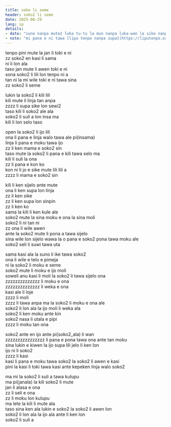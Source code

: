 ```yaml
---
title: soko li seme
header: soko2 li seme
date: 2025-06-29
lang: sp
details:
- date: "suno nanpa mute2 luka tu-tu la mun nanpa luka-wan la sike nanpa owe mute2 luka"
- note: "mi pana e ni tawa [lipu tenpo nanpa supa](https://liputenpo.org/lipu/nanpa-supa/)"
---
```


tenpo pini mute la jan li toki e ni  
zz soko2 en kasi li sama  
ni li lon ala  
taso jan mute li awen toki e ni  
sona soko2 li lili lon tenpo ni a  
tan ni la mi wile toki e ni tawa sina  
zz soko2 li seme

lukin la soko2 li kili lili  
kili mute li linja tan anpa  
zzzz li supa sike lon sewi2  
taso kili li soko2 ale ala  
soko2 li suli a lon insa ma  
kili li lon selo taso

open la soko2 li ijo lili  
ona li pana e linja walo tawa ale pi(insama)  
linja li pana e moku tawa ijo  
zz li ken mama e soko2 sin  
taso mute la soko2 li pana e kili tawa selo ma  
kili li suli la ona  
zz li pana e kon ko  
kon ni li jo e sike mute lili lili a  
zzzz li mama e soko2 sin

kili li ken sijelo ante mute  
ona li ken supa lon linja  
zz li ken sike  
zz li ken supa lon sinpin  
zz li ken ko  
sama la kili li ken kule ale  
soko2 mute la sina moku e ona la sina moli  
soko2 li ni tan ni  
zz ona li wile awen  
ante la soko2 mute li pona a tawa sijelo  
sina wile lon sijelo wawa la o pana e soko2 pona tawa moku ale  
soko2 seli li suwi tawa uta

sama kasi ala la suno li ike tawa soko2  
ona li wile e telo e pimeja  
ni la soko2 li moku e seme  
soko2 mute li moku e ijo moli  
soweli anu kasi li moli la soko2 li tawa sijelo ona  
zzzzzzzzzzzzzz li moku e ona  
zzzzzzzzzzzzzz li weka e ona  
kasi ale li loje  
zzzz li moli  
zzzz li tawa anpa ma la soko2 li moku e ona ale  
soko2 li lon ala la ijo moli li weka ala  
soko2 li ken moku ante kin  
soko2 nasa li utala e pipi  
zzzz li moku tan ona

soko2 ante en ijo ante pi(soko2_ala) li wan  
zzzzzzzzzzzzzzzz li pana e pona tawa ona ante tan moku  
sina lukin e kiwen la ijo supa lili jelo li ken lon  
ijo ni li soko2  
zzzz li kasi  
kasi li pana e moku tawa soko2 la soko2 li awen e kasi  
pini la kasi li toki tawa kasi ante kepeken linja walo soko2

ma mi la soko2 li suli a tawa kulupu  
ma pi(janala) la kili soko2 li mute  
jan li alasa e ona  
zz li seli e ona  
zz li moku lon kulupu  
ma lete la kili li mute ala  
taso sina ken ala lukin e soko2 la soko2 li awen lon  
soko2 li lon ala la ijo ala ante li ken lon  
soko2 li suli a
